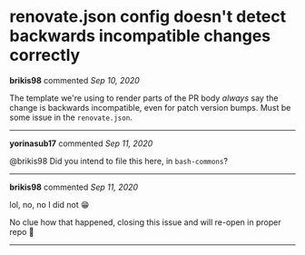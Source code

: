# renovate.json config doesn't detect backwards incompatible changes correctly

**brikis98** commented *Sep 10, 2020*

The template we're using to render parts of the PR body _always_ say the change is backwards incompatible, even for patch version bumps. Must be some issue in the `renovate.json`.
<br />
***


**yorinasub17** commented *Sep 11, 2020*

@brikis98 Did you intend to file this here, in `bash-commons`?
***

**brikis98** commented *Sep 11, 2020*

lol, no, no I did not 😁 

No clue how that happened, closing this issue and will re-open in proper repo 🤦 
***

